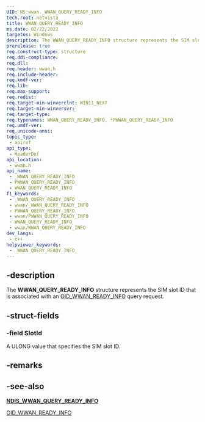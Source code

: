 ```yaml
---
UID: NS:wwan._WWAN_QUERY_READY_INFO
tech.root: netvista
title: WWAN_QUERY_READY_INFO
ms.date: 02/22/2022
targetos: Windows
description: The WWAN_QUERY_READY_INFO structure represents the SIM slot ID for OID_WWAN_READY_INFO query requests.
prerelease: true
req.construct-type: structure
req.ddi-compliance: 
req.dll: 
req.header: wwan.h
req.include-header: 
req.kmdf-ver: 
req.lib: 
req.max-support: 
req.redist: 
req.target-min-winverclnt: WIN11_NEXT
req.target-min-winversvr: 
req.target-type: 
req.typenames: WWAN_QUERY_READY_INFO, *PWWAN_QUERY_READY_INFO
req.umdf-ver: 
req.unicode-ansi: 
topic_type:
 - apiref
api_type:
 - HeaderDef
api_location:
 - wwan.h
api_name:
 - _WWAN_QUERY_READY_INFO
 - PWWAN_QUERY_READY_INFO
 - WWAN_QUERY_READY_INFO
f1_keywords:
 - _WWAN_QUERY_READY_INFO
 - wwan/_WWAN_QUERY_READY_INFO
 - PWWAN_QUERY_READY_INFO
 - wwan/PWWAN_QUERY_READY_INFO
 - WWAN_QUERY_READY_INFO
 - wwan/WWAN_QUERY_READY_INFO
dev_langs:
 - c++
helpviewer_keywords:
 - _WWAN_QUERY_READY_INFO
---
```


## -description

The **WWAN_QUERY_READY_INFO** structure represents the SIM slot ID that is associated with an [OID_WWAN_READY_INFO](/windows-hardware/drivers/network/oid-wwan-ready-info) query request.


## -struct-fields

### -field SlotId

A ULONG value that specifies the SIM slot ID.

## -remarks

## -see-also

[**NDIS_WWAN_QUERY_READY_INFO**](../ndiswwan/ns-ndiswwan-ndis_wwan_query_ready_info.md)

[OID_WWAN_READY_INFO](/windows-hardware/drivers/network/oid-wwan-ready-info)